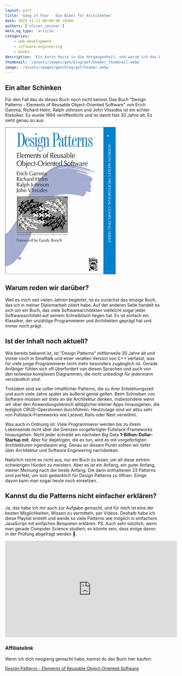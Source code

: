 ```yaml
---
layout: post
title: 'Gang of Four - Die Bibel für Architekten'
date: 2023-11-11 00:00:00 +0200
authors: ['oliver_jessner']
meta_og_type: 'article'
categories:
    - web-development
    - software-engineering
    - books
description: 'Ein kurze Reise in die Vergangenheit, und warum ich das Buch immer noch empfehlen kann.'
thumbnail: '/assets/images/gen/blog/gof/header_thumbnail.webp'
image: '/assets/images/gen/blog/gof/header.webp'
---
```


## Ein alter Schinken

Für den Fall das du dieses Buch noch nicht kennst:
Das Buch "Design Patterns - Elements of Reusable Object-Oriented Software" von Erich Gamma, Richard Helm, Ralph Johnson und John Vlissides ist ein echter Klassiker. Es wurde 1994 veröffentlicht und ist damit fast 30 Jahre alt.
Es sieht genau so aus:

![Gang of Four](/assets/images/gen/blog/gof/content.webp)

## Warum reden wir darüber?

Weil es mich seit vielen Jahren begleitet, ist es zunächst das einzige Buch, das ich in meiner Diplomarbeit zitiert habe. Auf der anderen Seite handelt es sich um ein Buch, das viele Softwarearchitekten vielleicht sogar jeder Softwarearchitekt auf seinem Schreibtisch liegen hat. Es ist einfach ein Klassiker, der unzählige Programmierer und Architekten geprägt hat und immer noch prägt.

## Ist der Inhalt noch aktuell?

Wie bereits bekannt ist, ist "Design Patterns" mittlerweile 30 Jahre alt und immer noch in Smalltalk und einer veralten Version von C++ verfasst, was für viele junge Programmierer nicht mehr besonders zugänglich ist. Gerade Anfänger fühlen sich oft überfordert von diesen Sprachen und auch von den teilweise komplexen Diagrammen, die nicht unbedingt für jedermann verständlich sind.

Trotzdem sind sie voller inhaltlicher Patterns, die zu ihrer Entstehungszeit und auch viele Jahre später als äußerst genial gelten. Beim Schreiben von Software müssen wir stets an die Architektur denken, insbesondere wenn wir über den Anwendungsbereich alltäglicher kleiner Apps hinausgehen, die lediglich CRUD-Operationen durchführen. Heutzutage sind wir allzu sehr von Fullstack-Frameworks wie Laravel, Rails oder Next verwöhnt.

Was auch in Ordnung ist: Viele Programmierer werden bis zu ihrem Lebensende nicht über die Grenzen vorgefertigter Fullstack-Frameworks hinausgehen. Nicht jeder schreibt am nächsten Big Data **1-Billion-Dollar-Startup mit**. Aber für diejenigen, die es tun, wird es mit vorgefertigten Architekturen irgendwann eng. Genau an diesem Punkt sollten wir tiefer über Architektur und Software Engineering nachdenken.

Natürlich reicht es nicht aus, nur ein Buch zu lesen, um all diese extrem schwierigen Hürden zu meistern. Aber es ist ein Anfang, ein guter Anfang, meiner Meinung nach der beste Anfang. Die darin enthaltenen 23 Patterns sind perfekt, um sich gedanklich für Design Patterns zu öffnen. Einige davon kann man sogar heute noch einsetzen.

## Kannst du die Patterns nicht einfacher erklären?

Ja, das habe ich mir auch zur Aufgabe gemacht, und für mich ist eine der besten Möglichkeiten, Wissen zu vermitteln, per Videos. Deshalb habe ich diese Playlist erstellt und werde so viele Patterns wie möglich in einfachem JavaScript mit einfachen Beispielen erklären. PS: Auch sehr nützlich, wenn man gerade Computer Science studiert; es könnte sein, dass einige davon in der Prüfung abgefragt werden 🌝.

<iframe width="560" height="315" src="https://www.youtube.com/embed/videoseries?si=njOGCkQHzMgRayDu&amp;list=PLFSTTwVw-c1FNdQdAWCEIC4F71VPwUU_L" title="YouTube video player" frameborder="0" allow="accelerometer; autoplay; clipboard-write; encrypted-media; gyroscope; picture-in-picture; web-share" allowfullscreen></iframe>

### Affiliatelink

Wenn ich dich neugierig gemacht habe, kannst du das Buch hier kaufen:

[Design Patterns - Elements of Reusable Object-Oriented Software](https://amzn.to/3hJEelS)
